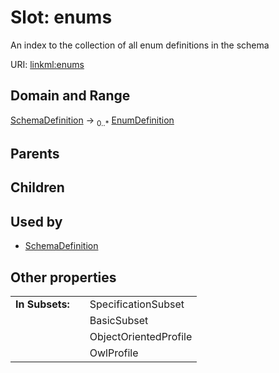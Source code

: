 
# Slot: enums

An index to the collection of all enum definitions in the schema

URI: [linkml:enums](https://w3id.org/linkml/enums)


## Domain and Range

[SchemaDefinition](SchemaDefinition.md) &#8594;  <sub>0..\*</sub> [EnumDefinition](EnumDefinition.md)

## Parents


## Children


## Used by

 * [SchemaDefinition](SchemaDefinition.md)

## Other properties

|  |  |  |
| --- | --- | --- |
| **In Subsets:** | | SpecificationSubset |
|  | | BasicSubset |
|  | | ObjectOrientedProfile |
|  | | OwlProfile |
